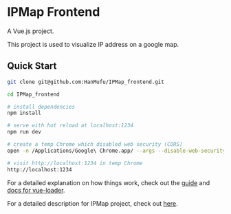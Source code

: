 # IPMap Frontend

A Vue.js project.   

This project is used to visualize IP address on a google map. 

## Quick Start

``` bash
git clone git@github.com:HanMufu/IPMap_frontend.git

cd IPMap_frontend

# install dependencies
npm install

# serve with hot reload at localhost:1234
npm run dev

# create a temp Chrome which disabled web security (CORS) 
open -n /Applications/Google\ Chrome.app/ --args --disable-web-security  --user-data-dir=/Users/<USERNAME>/Desktop/tempChrome 

# visit http://localhost:1234 in temp Chrome
http://localhost:1234
```

For a detailed explanation on how things work, check out the [guide](http://vuejs-templates.github.io/webpack/) and [docs for vue-loader](http://vuejs.github.io/vue-loader).

For a detailed description for IPMap project, check out [here](https://github.com/HanMufu/IPMap). 
